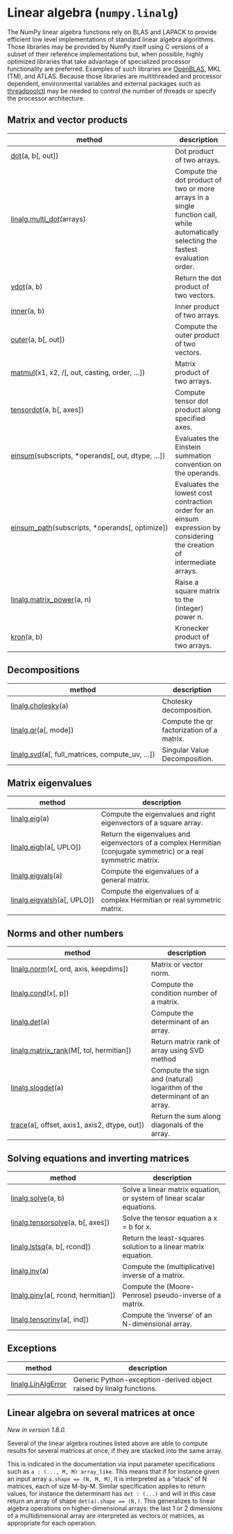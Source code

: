 # Linear algebra (``numpy.linalg``)

The NumPy linear algebra functions rely on BLAS and LAPACK to provide efficient
low level implementations of standard linear algebra algorithms. Those
libraries may be provided by NumPy itself using C versions of a subset of their
reference implementations but, when possible, highly optimized libraries that
take advantage of specialized processor functionality are preferred. Examples
of such libraries are [OpenBLAS](https://www.openblas.net/), MKL (TM), and ATLAS. Because those libraries
are multithreaded and processor dependent, environmental variables and external
packages such as [threadpoolctl](https://github.com/joblib/threadpoolctl) may be needed to control the number of threads
or specify the processor architecture.

## Matrix and vector products

method | description
---|---
[dot](generated/numpy.dot.html#numpy.dot)(a, b[, out]) | Dot product of two arrays.
[linalg.multi_dot](generated/numpy.linalg.multi_dot.html#numpy.linalg.multi_dot)(arrays) | Compute the dot product of two or more arrays in a single function call, while automatically selecting the fastest evaluation order.
[vdot](generated/numpy.vdot.html#numpy.vdot)(a, b) | Return the dot product of two vectors.
[inner](generated/numpy.inner.html#numpy.inner)(a, b) | Inner product of two arrays.
[outer](generated/numpy.outer.html#numpy.outer)(a, b[, out]) | Compute the outer product of two vectors.
[matmul](generated/numpy.matmul.html#numpy.matmul)(x1, x2, /[, out, casting, order, …]) | Matrix product of two arrays.
[tensordot](generated/numpy.tensordot.html#numpy.tensordot)(a, b[, axes]) | Compute tensor dot product along specified axes.
[einsum](generated/numpy.einsum.html#numpy.einsum)(subscripts, *operands[, out, dtype, …]) | Evaluates the Einstein summation convention on the operands.
[einsum_path](generated/numpy.einsum_path.html#numpy.einsum_path)(subscripts, *operands[, optimize]) | Evaluates the lowest cost contraction order for an einsum expression by considering the creation of intermediate arrays.
[linalg.matrix_power](generated/numpy.linalg.matrix_power.html#numpy.linalg.matrix_power)(a, n) | Raise a square matrix to the (integer) power n.
[kron](generated/numpy.kron.html#numpy.kron)(a, b) | Kronecker product of two arrays.

## Decompositions

method | description
---|---
[linalg.cholesky](generated/numpy.linalg.cholesky.html#numpy.linalg.cholesky)(a) | Cholesky decomposition.
[linalg.qr](generated/numpy.linalg.qr.html#numpy.linalg.qr)(a[, mode]) | Compute the qr factorization of a matrix.
[linalg.svd](generated/numpy.linalg.svd.html#numpy.linalg.svd)(a[, full_matrices, compute_uv, …]) | Singular Value Decomposition.

## Matrix eigenvalues

method | description
---|---
[linalg.eig](generated/numpy.linalg.eig.html#numpy.linalg.eig)(a) | Compute the eigenvalues and right eigenvectors of a square array.
[linalg.eigh](generated/numpy.linalg.eigh.html#numpy.linalg.eigh)(a[, UPLO]) | Return the eigenvalues and eigenvectors of a complex Hermitian (conjugate symmetric) or a real symmetric matrix.
[linalg.eigvals](generated/numpy.linalg.eigvals.html#numpy.linalg.eigvals)(a) | Compute the eigenvalues of a general matrix.
[linalg.eigvalsh](generated/numpy.linalg.eigvalsh.html#numpy.linalg.eigvalsh)(a[, UPLO]) | Compute the eigenvalues of a complex Hermitian or real symmetric matrix.

## Norms and other numbers

method | description
---|---
[linalg.norm](generated/numpy.linalg.norm.html#numpy.linalg.norm)(x[, ord, axis, keepdims]) | Matrix or vector norm.
[linalg.cond](generated/numpy.linalg.cond.html#numpy.linalg.cond)(x[, p]) | Compute the condition number of a matrix.
[linalg.det](generated/numpy.linalg.det.html#numpy.linalg.det)(a) | Compute the determinant of an array.
[linalg.matrix_rank](generated/numpy.linalg.matrix_rank.html#numpy.linalg.matrix_rank)(M[, tol, hermitian]) | Return matrix rank of array using SVD method
[linalg.slogdet](generated/numpy.linalg.slogdet.html#numpy.linalg.slogdet)(a) | Compute the sign and (natural) logarithm of the determinant of an array.
[trace](generated/numpy.trace.html#numpy.trace)(a[, offset, axis1, axis2, dtype, out]) | Return the sum along diagonals of the array.

## Solving equations and inverting matrices

method | description
---|---
[linalg.solve](generated/numpy.linalg.solve.html#numpy.linalg.solve)(a, b) | Solve a linear matrix equation, or system of linear scalar equations.
[linalg.tensorsolve](generated/numpy.linalg.tensorsolve.html#numpy.linalg.tensorsolve)(a, b[, axes]) | Solve the tensor equation a x = b for x.
[linalg.lstsq](generated/numpy.linalg.lstsq.html#numpy.linalg.lstsq)(a, b[, rcond]) | Return the least-squares solution to a linear matrix equation.
[linalg.inv](generated/numpy.linalg.inv.html#numpy.linalg.inv)(a) | Compute the (multiplicative) inverse of a matrix.
[linalg.pinv](generated/numpy.linalg.pinv.html#numpy.linalg.pinv)(a[, rcond, hermitian]) | Compute the (Moore-Penrose) pseudo-inverse of a matrix.
[linalg.tensorinv](generated/numpy.linalg.tensorinv.html#numpy.linalg.tensorinv)(a[, ind]) | Compute the ‘inverse’ of an N-dimensional array.

## Exceptions

method | description
---|---
[linalg.LinAlgError](generated/numpy.linalg.LinAlgError.html#numpy.linalg.LinAlgError) | Generic Python-exception-derived object raised by linalg functions.

## Linear algebra on several matrices at once

*New in version 1.8.0.* 

Several of the linear algebra routines listed above are able to
compute results for several matrices at once, if they are stacked into
the same array.

This is indicated in the documentation via input parameter
specifications such as ``a : (..., M, M) array_like``. This means that
if for instance given an input array ``a.shape == (N, M, M)``, it is
interpreted as a “stack” of N matrices, each of size M-by-M. Similar
specification applies to return values, for instance the determinant
has ``det : (...)`` and will in this case return an array of shape
``det(a).shape == (N,)``. This generalizes to linear algebra
operations on higher-dimensional arrays: the last 1 or 2 dimensions of
a multidimensional array are interpreted as vectors or matrices, as
appropriate for each operation.